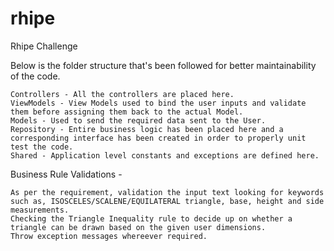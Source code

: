 # rhipe
Rhipe Challenge

Below is the folder structure that's been followed for better maintainability of the code.

	Controllers - All the controllers are placed here.
	ViewModels - View Models used to bind the user inputs and validate them before assigning them back to the actual Model.
	Models - Used to send the required data sent to the User.
	Repository - Entire business logic has been placed here and a corresponding interface has been created in order to properly unit test the code.
	Shared - Application level constants and exceptions are defined here.

Business Rule Validations - 

	As per the requirement, validation the input text looking for keywords such as, ISOSCELES/SCALENE/EQUILATERAL triangle, base, height and side measurements.
	Checking the Triangle Inequality rule to decide up on whether a triangle can be drawn based on the given user dimensions.
	Throw exception messages whereever required.
